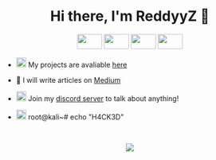 <h1 align="center">Hi there, I'm ReddyyZ 👋</h1>

<p align="center">
  <img src="https://devicons.github.io/devicon/devicon.git/icons/python/python-original.svg" width="50" height="30">
  <img src="https://devicons.github.io/devicon/devicon.git/icons/html5/html5-original-wordmark.svg" width="50" height="30">
  <img src="https://devicons.github.io/devicon/devicon.git/icons/css3/css3-original-wordmark.svg" width="50" height="30">
  <img src="https://devicons.github.io/devicon/devicon.git/icons/javascript/javascript-original.svg" width="50" height="30">
</p>

- <img src="https://image.flaticon.com/icons/png/512/25/25231.png" width="20" height="20">   My projects are avaliable [here](https://github.com/ReddyyZ)

- 📝 I will write articles on [Medium](https://medium.com/@reddyyz)

- <img src="https://image.flaticon.com/icons/png/512/2111/2111370.png" width="20" height="20">   Join my [discord server](https://discord.gg) to talk about anything!

- <img src="https://i7.pngguru.com/preview/274/372/1004/kali-linux-backtrack-linux-distribution-offensive-security-certified-professional-linux-thumbnail.jpg" width="20" height="20">   root@kali~# echo "H4CK3D"

<br>

<p align="center"><img src="https://github-readme-stats.vercel.app/api?username=reddyyz&show_icons=true"></p>

